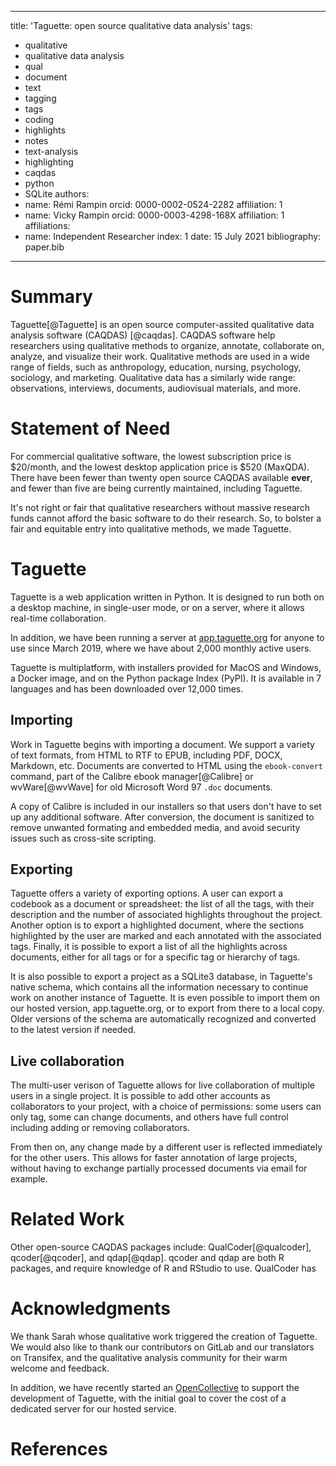 <!--
Preview this with https://whedon.theoj.org/
-->

---
title: 'Taguette: open source qualitative data analysis'
tags:
  - qualitative
  - qualitative data analysis
  - qual
  - document
  - text
  - tagging
  - tags
  - coding
  - highlights
  - notes
  - text-analysis
  - highlighting
  - caqdas
  - python
  - SQLite
authors:
  - name: Rémi Rampin
    orcid: 0000-0002-0524-2282
    affiliation: 1
  - name: Vicky Rampin
    orcid: 0000-0003-4298-168X
    affiliation: 1
affiliations:
 - name: Independent Researcher
   index: 1
date: 15 July 2021
bibliography: paper.bib
---

# Summary

Taguette[@Taguette] is an open source computer-assited qualitative data analysis software (CAQDAS) [@caqdas]. CAQDAS software help researchers using qualitative methods to organize, annotate, collaborate on, analyze, and visualize their work. Qualitative methods are used in a wide range of fields, such as anthropology, education, nursing, psychology, sociology, and marketing. Qualitative data has a similarly wide range: observations, interviews, documents, audiovisual materials, and more.

# Statement of Need

For commercial qualitative software, the lowest subscription price is $20/month, and the lowest desktop application price is $520 (MaxQDA). There have been fewer than twenty open source CAQDAS available **ever**, and fewer than five are being currently maintained, including Taguette.

It's not right or fair that qualitative researchers without massive research funds cannot afford the basic software to do their research. So, to bolster a fair and equitable entry into qualitative methods, we made Taguette.

# Taguette

Taguette is a web application written in Python. It is designed to run both on a desktop machine, in single-user mode, or on a server, where it allows real-time collaboration.

In addition, we have been running a server at [app.taguette.org](https://app.taguette.org/) for anyone to use since March 2019, where we have about 2,000 monthly active users.

Taguette is multiplatform, with installers provided for MacOS and Windows, a Docker image, and on the Python package Index (PyPI). It is available in 7 languages and has been downloaded over 12,000 times.

## Importing

Work in Taguette begins with importing a document. We support a variety of text formats, from HTML to RTF to EPUB, including PDF, DOCX, Markdown, etc. Documents are converted to HTML using the `ebook-convert` command, part of the Calibre ebook manager[@Calibre] or wvWare[@wvWave] for old Microsoft Word 97 `.doc` documents.

A copy of Calibre is included in our installers so that users don't have to set up any additional software. After conversion, the document is sanitized to remove unwanted formating and embedded media, and avoid security issues such as cross-site scripting.

## Exporting

Taguette offers a variety of exporting options. A user can export a codebook as a document or spreadsheet: the list of all the tags, with their description and the number of associated highlights throughout the project. Another option is to export a highlighted document, where the sections highlighted by the user are marked and each annotated with the associated tags. Finally, it is possible to export a list of all the highlights across documents, either for all tags or for a specific tag or hierarchy of tags.

It is also possible to export a project as a SQLite3 database, in Taguette's native schema, which contains all the information necessary to continue work on another instance of Taguette. It is even possible to import them on our hosted version, app.taguette.org, or to export from there to a local copy. Older versions of the schema are automatically recognized and converted to the latest version if needed.

## Live collaboration

The multi-user verison of Taguette allows for live collaboration of multiple users in a single project. It is possible to add other accounts as collaborators to your project, with a choice of permissions: some users can only tag, some can change documents, and others have full control including adding or removing collaborators.

From then on, any change made by a different user is reflected immediately for the other users. This allows for faster annotation of large projects, without having to exchange partially processed documents via email for example.

# Related Work

Other open-source CAQDAS packages include: QualCoder[@qualcoder], qcoder[@qcoder], and qdap[@qdap]. qcoder and qdap are both R packages, and require knowledge of R and RStudio to use. QualCoder has

# Acknowledgments

We thank Sarah whose qualitative work triggered the creation of Taguette. We would also like to thank our contributors on GitLab and our translators on Transifex, and the qualitative analysis community for their warm welcome and feedback.

In addition, we have recently started an [OpenCollective](https://opencollective.com/taguette) to support the development of Taguette, with the initial goal to cover the cost of a dedicated server for our hosted service.

# References
